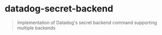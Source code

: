 # datadog-secret-backend
> Implementation of Datadog's secret backend command supporting multiple backends
